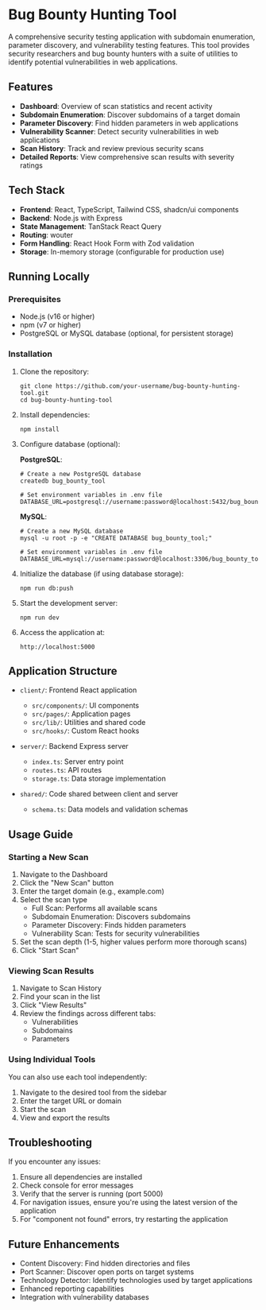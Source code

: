 # Bug Bounty Hunting Tool

A comprehensive security testing application with subdomain enumeration, parameter discovery, and vulnerability testing features. This tool provides security researchers and bug bounty hunters with a suite of utilities to identify potential vulnerabilities in web applications.

## Features

- **Dashboard**: Overview of scan statistics and recent activity
- **Subdomain Enumeration**: Discover subdomains of a target domain
- **Parameter Discovery**: Find hidden parameters in web applications
- **Vulnerability Scanner**: Detect security vulnerabilities in web applications
- **Scan History**: Track and review previous security scans
- **Detailed Reports**: View comprehensive scan results with severity ratings

## Tech Stack

- **Frontend**: React, TypeScript, Tailwind CSS, shadcn/ui components
- **Backend**: Node.js with Express
- **State Management**: TanStack React Query
- **Routing**: wouter
- **Form Handling**: React Hook Form with Zod validation
- **Storage**: In-memory storage (configurable for production use)


## Running Locally

### Prerequisites

- Node.js (v16 or higher)
- npm (v7 or higher)
- PostgreSQL or MySQL database (optional, for persistent storage)

### Installation

1. Clone the repository:
   ```
   git clone https://github.com/your-username/bug-bounty-hunting-tool.git
   cd bug-bounty-hunting-tool
   ```

2. Install dependencies:
   ```
   npm install
   ```

3. Configure database (optional):

   **PostgreSQL**:
   ```
   # Create a new PostgreSQL database
   createdb bug_bounty_tool
   
   # Set environment variables in .env file
   DATABASE_URL=postgresql://username:password@localhost:5432/bug_bounty_tool
   ```

   **MySQL**:
   ```
   # Create a new MySQL database
   mysql -u root -p -e "CREATE DATABASE bug_bounty_tool;"
   
   # Set environment variables in .env file
   DATABASE_URL=mysql://username:password@localhost:3306/bug_bounty_tool
   ```

4. Initialize the database (if using database storage):
   ```
   npm run db:push
   ```

5. Start the development server:
   ```
   npm run dev
   ```

6. Access the application at:
   ```
   http://localhost:5000
   ```

## Application Structure

- `client/`: Frontend React application
  - `src/components/`: UI components
  - `src/pages/`: Application pages
  - `src/lib/`: Utilities and shared code
  - `src/hooks/`: Custom React hooks

- `server/`: Backend Express server
  - `index.ts`: Server entry point
  - `routes.ts`: API routes
  - `storage.ts`: Data storage implementation

- `shared/`: Code shared between client and server
  - `schema.ts`: Data models and validation schemas

## Usage Guide

### Starting a New Scan

1. Navigate to the Dashboard
2. Click the "New Scan" button
3. Enter the target domain (e.g., example.com)
4. Select the scan type
   - Full Scan: Performs all available scans
   - Subdomain Enumeration: Discovers subdomains
   - Parameter Discovery: Finds hidden parameters
   - Vulnerability Scan: Tests for security vulnerabilities
5. Set the scan depth (1-5, higher values perform more thorough scans)
6. Click "Start Scan"

### Viewing Scan Results

1. Navigate to Scan History
2. Find your scan in the list
3. Click "View Results"
4. Review the findings across different tabs:
   - Vulnerabilities
   - Subdomains
   - Parameters

### Using Individual Tools

You can also use each tool independently:

1. Navigate to the desired tool from the sidebar
2. Enter the target URL or domain
3. Start the scan
4. View and export the results

## Troubleshooting

If you encounter any issues:

1. Ensure all dependencies are installed
2. Check console for error messages
3. Verify that the server is running (port 5000)
4. For navigation issues, ensure you're using the latest version of the application
5. For "component not found" errors, try restarting the application

## Future Enhancements

- Content Discovery: Find hidden directories and files
- Port Scanner: Discover open ports on target systems
- Technology Detector: Identify technologies used by target applications
- Enhanced reporting capabilities
- Integration with vulnerability databases
